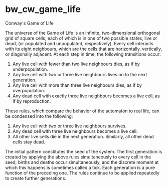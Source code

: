# bw_cw_game_life
Conway's Game of Life
<p>
									The universe of the Game of Life is an infinite,
									two-dimensional orthogonal grid of square cells, each of which
									is in one of two possible states, live or dead, (or populated
									and unpopulated, respectively). Every cell interacts with its
									eight neighbours, which are the cells that are horizontally,
									vertically, or diagonally adjacent. At each step in time, the
									following transitions occur:
								</p>
								<ol>
									<li>
										Any live cell with fewer than two live neighbours dies, as
										if by underpopulation.
									</li>
									<li>
										Any live cell with two or three live neighbours lives on to
										the next generation.
									</li>
									<li>
										Any live cell with more than three live neighbours dies, as
										if by overpopulation.
									</li>
									<li>
										Any dead cell with exactly three live neighbours becomes a
										live cell, as if by reproduction.
									</li>
								</ol>
								<p>
									These rules, which compare the behavior of the automaton to
									real life, can be condensed into the following:
								</p>
								<ol>
									<li>
										Any live cell with two or three live neighbours survives.
									</li>
									<li>
										Any dead cell with three live neighbours becomes a live
										cell.
									</li>
									<li>
										All other live cells die in the next generation. Similarly,
										all other dead cells stay dead.
									</li>
								</ol>
								<p>
									The initial pattern constitutes the seed of the system. The
									first generation is created by applying the above rules
									simultaneously to every cell in the seed; births and deaths
									occur simultaneously, and the discrete moment at which this
									happens is sometimes called a tick. Each generation is a pure
									function of the preceding one. The rules continue to be
									applied repeatedly to create further generations.
								</p>